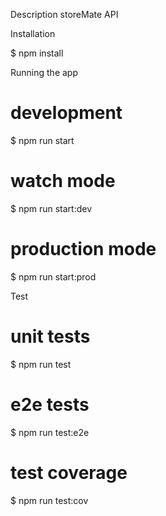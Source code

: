 Description
storeMate API 

Installation

$ npm install



Running the app

# development
$ npm run start

# watch mode
$ npm run start:dev

# production mode
$ npm run start:prod



Test

# unit tests
$ npm run test

# e2e tests
$ npm run test:e2e

# test coverage
$ npm run test:cov